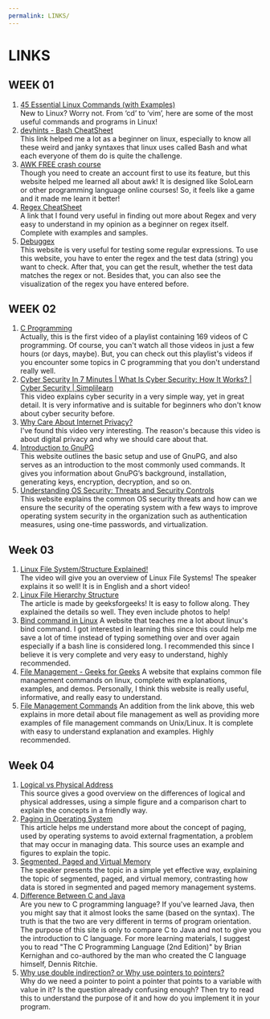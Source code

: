 ```yaml
---
permalink: LINKS/
---
```

# LINKS

## WEEK 01

1. [45 Essential Linux Commands (with Examples)](https://www.tutorialworks.com/linux-commands/)<br>
New to Linux? Worry not. From ‘cd’ to ‘vim’, here are some of the most useful commands and programs in Linux!<br>
2. [devhints - Bash CheatSheet](https://devhints.io/bash)<br>
This link helped me a lot as a beginner on linux, especially to know all these weird and janky syntaxes that linux uses called Bash and what each everyone of them do is quite the challenge.<br>
3. [AWK FREE crash course](https://www.shortcutfoo.com/app/dojos/awk/)<br>
Though you need to create an account first to use its feature, but this website helped me learned all about awk! It is designed like SoloLearn or other programming language online courses!
So, it feels like a game and it made me learn it better!
4. [Regex CheatSheet](https://www.rexegg.com/regex-quickstart.html)<br>
A link that I found very useful in finding out more about Regex and very easy to understand in my opinion as a beginner on regex itself. Complete with examples and samples.<br>
4. [Debuggex](https://www.debuggex.com/)<br>
This website is very useful for testing some regular expressions. To use this website, you have to enter the regex and the test data (string) you want to check. After that, you can get the result, whether the test data matches the regex or not. Besides that, you can also see the visualization of the regex you have entered before.

## WEEK 02

1. [C Programming](https://www.youtube.com/watch?v=rLf3jnHxSmU&list=PLBlnK6fEyqRggZZgYpPMUxdY1CYkZtARR)<br>
Actually, this is the first video of a playlist containing 169 videos of C programming. Of course, you can't watch all those videos in just a few hours (or days, maybe). But, you can check out this playlist's videos if you encounter some topics in C programming that you don't understand really well.
2. [Cyber Security In 7 Minutes | What Is Cyber Security: How It Works? | Cyber Security | Simplilearn](https://www.youtube.com/watch?v=inWWhr5tnEA)<br>
This video explains cyber security in a very simple way, yet in great detail. It is very informative and is suitable for beginners who don't know about cyber security before.
3. [Why Care About Internet Privacy?](https://www.youtube.com/watch?v=85mu9PLWCuI)<br>
I've found this video very interesting. The reason's because this video is about digital privacy and why we should care about that.
4. [Introduction to GnuPG](https://ianatkinson.net/computing/gnupg.htm)<br>
This website outlines the basic setup and use of GnuPG, and also serves as an introduction to the most commonly used commands. It gives you information about GnuPG’s background, installation, generating keys, encryption, decryption, and so on.
5. [Understanding OS Security: Threats and Security Controls](https://www.hysolate.com/learn/sandboxing/understanding-os-security-threats-and-security-controls/)<br>
This website explains the common OS security threats and how can we ensure the security of the operating system with a few ways to improve operating system security in the organization such as authentication measures, using one-time passwords, and virtualization.

## Week 03

1. [Linux File System/Structure Explained!](https://www.youtube.com/watch?v=HbgzrKJvDRw)<br>
The video will give you an overview of Linux File Systems! The speaker explains it so well! It is in English and a short video!
2. [Linux File Hierarchy Structure](https://www.geeksforgeeks.org/linux-file-hierarchy-structure/)<br>
The article is made by geeksforgeeks! It is easy to follow along. They explained the details so well. They even include photos to help!
3. [Bind command in Linux](https://www.geeksforgeeks.org/bind-command-in-linux-with-examples/#:~:text=bind%20command%20is%20Bash%20shell,being%20pressed%20on%20the%20keyboard.)
A website that teaches me a lot about linux's bind command. I got interested in learning this since this could help me save a lot of time instead of typing something over and over again especially if a bash line is considered long. I recommended this since I believe it is very complete and very easy to understand, highly recommended.
4. [File Management - Geeks for Geeks](https://www.geeksforgeeks.org/file-management-in-linux/)
A website that explains common file management commands on linux, complete with explanations, examples, and demos. Personally, I think this website is really useful, informative, and really easy to understand.
5. [File Management Commands](https://www.tutorialspoint.com/unix/unix-file-management.htm)
An addition from the link above, this web explains in more detail about file management as well as providing more examples of file management commands on Unix/Linux. It is complete with easy to understand explanation and examples. Highly recommended.

## Week 04
1. [Logical vs Physical Address](https://eng.libretexts.org/Courses/Delta_College/Operating_System%3A_The_Basics/07%3A_Memory/7.5%3A_Logical_vs_Physical_Address)<br>
This source gives a good overview on the differences of logical and physical addresses, using a simple figure and a comparison chart to explain the concepts in a friendly way.
2. [Paging in Operating System](https://www.geeksforgeeks.org/paging-in-operating-system/)<br>
This article helps me understand more about the concept of paging, used by operating systems to avoid external fragmentation, a problem that may occur in managing data. This source uses an example and figures to explain the topic.
3. [Segmented, Paged and Virtual Memory](https://www.youtube.com/watch?v=p9yZNLeOj4s)<br>
The speaker presents the topic in a simple yet effective way, explaining the topic of segmented, paged, and virtual memory, contrasting how data is stored in segmented and paged memory management systems.
4. [Difference Between C and Java](https://www.guru99.com/difference-between-java-and-c.html)<br>
Are you new to C programming language? If you've learned Java, then you might say that it almost looks the same (based on the syntax). The truth is that the two are very different in terms of program orientation. The purpose of this site is only to compare C to Java and not to give you the introduction to C language. For more learning materials, I suggest you to read "The C Programming Language (2nd Edition)" by Brian Kernighan and co-authored by the man who created the C language himself, Dennis Ritchie.
5. [Why use double indirection? or Why use pointers to pointers?](https://stackoverflow.com/questions/5580761/why-use-double-indirection-or-why-use-pointers-to-pointers)<br>
Why do we need a pointer to point a pointer that points to a variable with value in it? Is the question already confusing enough? Then try to read this to understand the purpose of it and how do you implement it in your program.

